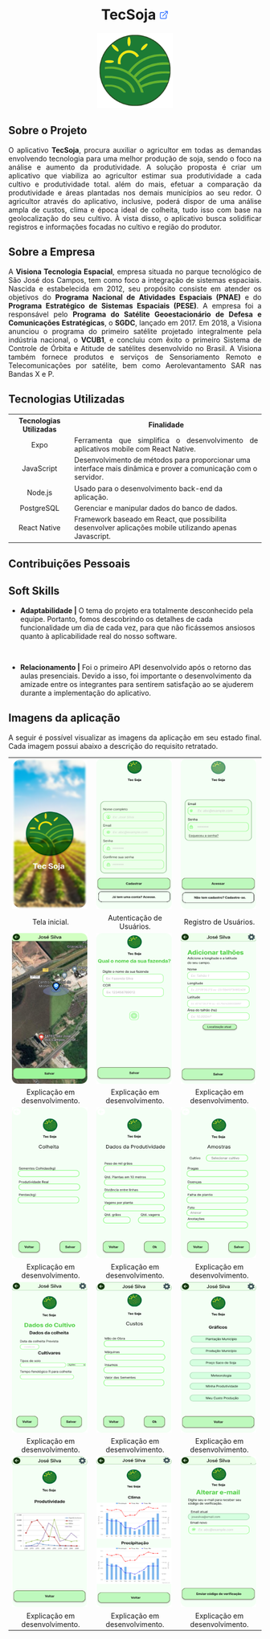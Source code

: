 <h1 align="center"><b>TecSoja <a href="https://github.com/ThomasPalma1/FatecAPI-04"><img src="/docs/assets/external-link.png"  width="19" height="19"></a>
</h1></b>

<p align="center"> 
   <img src="/docs/assets/tecsoja.svg" width="150" height="150">
</p>

## **Sobre o Projeto**

<p align="justify">O aplicativo <b>TecSoja</b>, procura auxiliar o agricultor em todas as demandas envolvendo tecnologia para uma melhor produção de soja, sendo o foco na análise e aumento da produtividade. A solução proposta é criar um aplicativo que viabiliza ao agricultor estimar sua produtividade a cada cultivo e produtividade total. além do mais, efetuar a comparação da produtividade e áreas plantadas nos demais municípios ao seu redor. O agricultor através do aplicativo, inclusive, poderá dispor de uma análise ampla de custos, clima e época ideal de colheita, tudo isso com base na geolocalização do seu cultivo. À vista disso, o aplicativo busca solidificar registros e informações focadas no cultivo e região do produtor.</p>

## **Sobre a Empresa**

<p align="justify">A <b>Visiona Tecnologia Espacial</b>, empresa situada no parque tecnológico de São José dos Campos, tem como foco a integração de sistemas espaciais. Nascida e estabelecida em 2012, seu propósito consiste em atender os objetivos do <b>Programa Nacional de Atividades Espaciais (PNAE)</b> e do <b>Programa Estratégico de Sistemas Espaciais (PESE)</b>. A empresa foi a responsável pelo <b>Programa do Satélite Geoestacionário de Defesa e Comunicações Estratégicas</b>, o <b>SGDC</b>, lançado em 2017. Em 2018, a Visiona anunciou o programa do primeiro satélite projetado integralmente pela indústria nacional, o <b>VCUB1</b>, e concluiu com êxito o primeiro Sistema de Controle de Órbita e Atitude de satélites desenvolvido no Brasil. A Visiona também fornece produtos e serviços de Sensoriamento Remoto e Telecomunicações por satélite, bem como Aerolevantamento SAR nas Bandas X e P.</p>

## **Tecnologias Utilizadas**

<table>
    <tr>
        <th>Tecnologias Utilizadas</th>
        <th>Finalidade</th>
    </tr>
    <tr>
        <td align="center">Expo</td>
        <td align="justify">Ferramenta que simplifica o desenvolvimento de aplicativos mobile com React Native.</td>
    </tr>
    <tr>
        <td align="center">JavaScript</td>
        <td align="left">Desenvolvimento de métodos para proporcionar uma interface mais dinâmica e prover a comunicação com o servidor.</td>
    </tr>
    <tr>
        <td align="center">Node.js</td>
        <td align="left">Usado para o desenvolvimento back-end da aplicação.</td>
    </tr>
    <tr>
        <td align="center">PostgreSQL</td>
        <td align="left">Gerenciar e manipular dados do banco de dados.</td>
    </tr>
    <tr>
        <td align="center">React Native</td>
        <td align="left">Framework baseado em React, que possibilita desenvolver aplicações mobile utilizando apenas Javascript.</td>   

</table>

## **Contribuições Pessoais**
## **Soft Skills**

* **Adaptabilidade |** O tema do projeto era totalmente desconhecido pela equipe. Portanto, fomos descobrindo os detalhes de cada funcionalidade um dia de cada vez, para que não ficássemos ansiosos quanto à aplicabilidade real do nosso software.

<br>

* **Relacionamento |** Foi o primeiro API desenvolvido após o retorno das aulas presenciais. Devido a isso, foi importante o desenvolvimento da amizade entre os integrantes para sentirem satisfação ao se ajuderem durante a implementação do aplicativo.

## **Imagens da aplicação**

<p align="justify">A seguir é possível visualizar as imagens da aplicação em seu estado final. Cada imagem possui abaixo a descrição do requisito retratado.</p>

<table align="center">
   <tr>
      <td width="455"><img src="/docs/FatecAPI-04/home-screen.png" width="150" height="300" /></td>
      <td width="455"><img src="/docs/FatecAPI-04/registration-screen.png" width="150" height="300" /></td>
      <td width="455"><img src="/docs/FatecAPI-04/login-screen.png" width="150" height="300" /></td>
   </tr>
   <tr>
      <td align="center">Tela inicial.</td>
      <td align="center">Autenticação de Usuários.</td>
      <td align="center">Registro de Usuários.</td>
   </tr>
   <tr>
      <td><img src="/docs/FatecAPI-04/map-screen.png" width="150" height="300"/></td>
      <td><img src="/docs/FatecAPI-04/farm-registration-screen.png" width="150" height="300" /></td>
      <td><img src="/docs/FatecAPI-04/field-registration-screen.png" width="150" height="300" /></td>
   </tr>
   <tr>
      <td align="center">Explicação em desenvolvimento.</td>
      <td align="center">Explicação em desenvolvimento.</td>
      <td align="center">Explicação em desenvolvimento.</td>
   </tr>
   <tr>   
      <td><img src="/docs/FatecAPI-04/harvest-information-entry-screen.png" width="150" height="300" /></td>
      <td><img src="/docs/FatecAPI-04/productivity-information-entry-screen.png" width="150" height="300" /></td>
      <td><img src="/docs/FatecAPI-04/sample-screen.png" width="150" height="300"/></td>
   </tr>
   <tr>
      <td align="center">Explicação em desenvolvimento.</td>
      <td align="center">Explicação em desenvolvimento.</td>
      <td align="center">Explicação em desenvolvimento.</td>
   </tr>
   <tr>
      <td><img src="/docs/FatecAPI-04/screen-for-entering-information-about-the-harvest-data.png" width="150" height="300" /></td>
      <td><img src="/docs/FatecAPI-04/screen-containing-cost-questions.png" width="150" height="300"/></td>
      <td><img src="/docs/FatecAPI-04/chart-screen.png" width="150" height="300" /></td>
   </tr>
   <tr>
      <td align="center">Explicação em desenvolvimento.</td>
      <td align="center">Explicação em desenvolvimento.</td>
      <td align="center">Explicação em desenvolvimento.</td>
   </tr>
   <tr>
      <td><img src="/docs/FatecAPI-04/screen-containing-the-productivity-chart.png" width="150" height="300"/></td>
      <td><img src="/docs/FatecAPI-04/screen-containing-the-weather-graph.png" width="150" height="300" /></td>
      <td><img src="/docs/FatecAPI-04/email-change-screen.png" width="150" height="300"/></td>
   </tr>
   <tr>
      <td align="center">Explicação em desenvolvimento.</td>
      <td align="center">Explicação em desenvolvimento.</td>
      <td align="center">Explicação em desenvolvimento.</td>
   </tr>
</table>